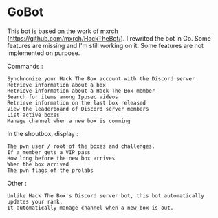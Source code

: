 # GoBot

This bot is based on the work of mxrch (https://github.com/mxrch/HackTheBot/). 
I rewrited the bot in Go. Some features are missing and I'm still working on it. Some features are not implemented on purpose.

Commands :

    Synchronize your Hack The Box account with the Discord server
    Retrieve information about a box 
    Retrieve information about a Hack The Box member
    Search for items among Ippsec videos
    Retrieve information on the last box released
    View the leaderboard of Discord server members
    List active boxes
    Manage channel when a new box is comming

In the shoutbox, display :

    The pwn user / root of the boxes and challenges.
    If a member gets a VIP pass
    How long before the new box arrives
    When the box arrived
    The pwn flags of the prolabs

Other :

    Unlike Hack The Box's Discord server bot, this bot automatically updates your rank.
    It automatically manage channel when a new box is out.
